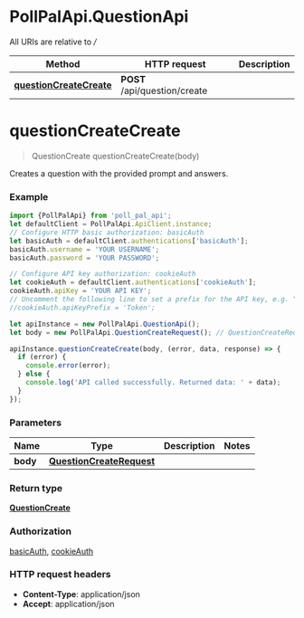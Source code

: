 # PollPalApi.QuestionApi

All URIs are relative to */*

Method | HTTP request | Description
------------- | ------------- | -------------
[**questionCreateCreate**](QuestionApi.md#questionCreateCreate) | **POST** /api/question/create | 

<a name="questionCreateCreate"></a>
# **questionCreateCreate**
> QuestionCreate questionCreateCreate(body)



Creates a question with the provided prompt and answers.

### Example
```javascript
import {PollPalApi} from 'poll_pal_api';
let defaultClient = PollPalApi.ApiClient.instance;
// Configure HTTP basic authorization: basicAuth
let basicAuth = defaultClient.authentications['basicAuth'];
basicAuth.username = 'YOUR USERNAME';
basicAuth.password = 'YOUR PASSWORD';

// Configure API key authorization: cookieAuth
let cookieAuth = defaultClient.authentications['cookieAuth'];
cookieAuth.apiKey = 'YOUR API KEY';
// Uncomment the following line to set a prefix for the API key, e.g. "Token" (defaults to null)
//cookieAuth.apiKeyPrefix = 'Token';

let apiInstance = new PollPalApi.QuestionApi();
let body = new PollPalApi.QuestionCreateRequest(); // QuestionCreateRequest | 

apiInstance.questionCreateCreate(body, (error, data, response) => {
  if (error) {
    console.error(error);
  } else {
    console.log('API called successfully. Returned data: ' + data);
  }
});
```

### Parameters

Name | Type | Description  | Notes
------------- | ------------- | ------------- | -------------
 **body** | [**QuestionCreateRequest**](QuestionCreateRequest.md)|  | 

### Return type

[**QuestionCreate**](QuestionCreate.md)

### Authorization

[basicAuth](../README.md#basicAuth), [cookieAuth](../README.md#cookieAuth)

### HTTP request headers

 - **Content-Type**: application/json
 - **Accept**: application/json


